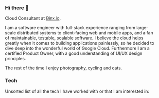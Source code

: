 ### Hi there 👋
Cloud Consultant at [Binx.io](https://binx.io).

I am a software engineer with full-stack experience ranging from large-scale distributed systems to client-facing web and mobile apps, and a fan of maintainable, testable, scalable software. I believe the cloud helps greatly when it comes to building applications painlessly, so he decided to dive deep into the wonderful world of Google Cloud. Furthermore I am a certified Product Owner, with a good understanding of UI/UX design principles.

The rest of the time I enjoy photography, cycling and cats.

### Tech
Unsorted list of all the tech I have worked with or that I am interested in:
